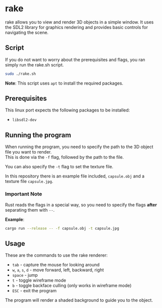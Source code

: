# rake

rake allows you to view and render 3D objects in a simple window. 
It uses the SDL2 library for graphics rendering and provides basic controls for navigating the scene.

## Script

If you do not want to worry about the prerequisites and flags, you ran simply run the rake.sh script.

```bash
sudo ./rake.sh
```

**Note**: This script uses `apt` to install the required packages.

## Prerequisites

This linux port expects the following packages to be installed:

- `libsdl2-dev`

## Running the program

When running the program, you need to specify the path to the 3D object file you want to render.  
This is done via the `-f` flag, followed by the path to the file.

You can also specify the `-t` flag to set the texture file.

In this repository there is an example file included, `capsule.obj` and a texture file `capsule.jpg`.

### Important Note

Rust reads the flags in a special way, so you need to specify the flags **after** separating them with `--`.

**Example**:

```bash
cargo run --release -- -f capsule.obj -t capsule.jpg
```

## Usage

These are the commands to use the rake renderer:

- `tab` - capture the mouse for looking around
- `w`, `a`, `s`, `d` - move forward, left, backward, right
- `space` - jump
- `t` - toggle wireframe mode
- `b` - toggle backface culling (only works in wireframe mode)
- `ESC` - exit the program

The program will render a shaded background to guide you to the object.